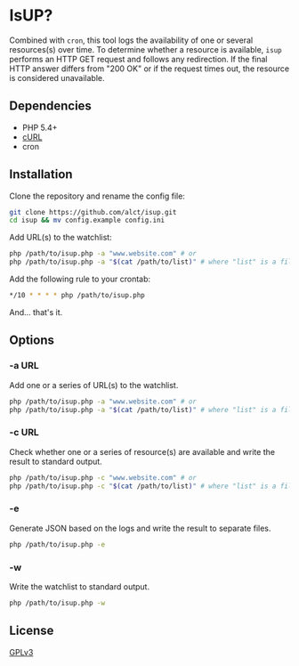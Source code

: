 # IsUP?

Combined with `cron`, this tool logs the availability of one or several resources(s) over time. To determine whether a resource is available, `isup` performs an HTTP GET request and follows any redirection. If the final HTTP answer differs from "200 OK" or if the request times out, the resource is considered unavailable.

## Dependencies

* PHP 5.4+
* [cURL](http://curl.haxx.se/libcurl/php/)
* cron

## Installation

Clone the repository and rename the config file:

```bash
git clone https://github.com/alct/isup.git
cd isup && mv config.example config.ini
```

Add URL(s) to the watchlist:

```bash
php /path/to/isup.php -a "www.website.com" # or
php /path/to/isup.php -a "$(cat /path/to/list)" # where "list" is a file containing one URL per line
```

Add the following rule to your crontab:

```bash
*/10 * * * * php /path/to/isup.php
```

And... that's it.

## Options

### -a URL

Add one or a series of URL(s) to the watchlist.

```bash
php /path/to/isup.php -a "www.website.com" # or
php /path/to/isup.php -a "$(cat /path/to/list)" # where "list" is a file containing one URL per line
```

### -c URL

Check whether one or a series of resource(s) are available and write the result to standard output.

```bash
php /path/to/isup.php -c "www.website.com" # or
php /path/to/isup.php -c "$(cat /path/to/list)" # where "list" is a file containing one URL per line
```

### -e

Generate JSON based on the logs and write the result to separate files.

```bash
php /path/to/isup.php -e
```

### -w

Write the watchlist to standard output.

```bash
php /path/to/isup.php -w
```

## License

[GPLv3](LICENSE)

